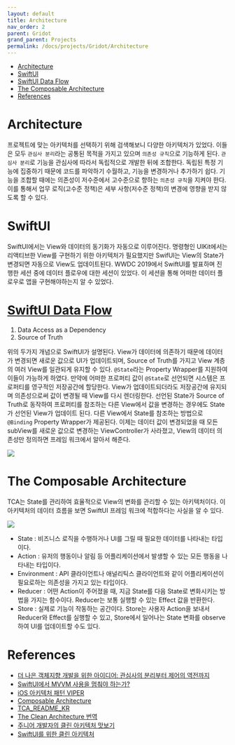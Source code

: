 ```yaml
---
layout: default
title: Architecture
nav_order: 2
parent: Gridot
grand_parent: Projects
permalink: /docs/projects/Gridot/Architecture
---
```


* [Architecture](#architecture)
* [SwiftUI](#swiftui)
* [SwiftUI Data Flow](#swiftui-data-flow)
* [The Composable Architecture](#the-composable-architecture)
* [References](#references)

# Architecture

프로젝트에 맞는 아키텍처를 선택하기 위해 검색해보니 다양한 아키텍처가 있었다. 이들은 모두 `관심사 분리`라는 공통된 목적을 가지고 있으며 `의존성 규칙`으로 기능하게 된다. `관심사 분리`로 기능을 관심사에 따라서 독립적으로 개발한 뒤에 조합한다. 독립된 특정 기능에 집중하기 때문에 코드를 파악하기 수월하고, 기능을 변경하거나 추가하기 쉽다. 기능을 조합할 때에는 의존성이 저수준에서 고수준으로 향하는 `의존성 규칙`을 지켜야 한다. 이를 통해서 업무 로직(고수준 정책)은 세부 사항(저수준 정책)의 변경에 영향을 받지 않도록 할 수 있다.  

# SwiftUI

SwiftUI에서는 View와 데이터의 동기화가 자동으로 이루어진다. 명령형인 UIKit에서는 리액티브한 View를 구현하기 위한 아키텍처가 필요했지만 SwifUI는 View의 State가 변경되면 자동으로 View도 업데이트된다. WWDC 2019에서 SwiftUI를 발표하며 진행한 세션 중에 데이터 플로우에 대한 세션이 있었다. 이 세션을 통해 어떠한 데이터 플로우로 앱을 구현해야하는지 알 수 있었다.  

# [SwiftUI Data Flow](../../swift/SwiftUI/DataFlow)

1. Data Access as a Dependency
2. Source of Truth

위의 두가지 개념으로 SwiftUI가 설명된다. View가 데이터에 의존하기 때문에 데이터가 변경되면 새로운 값으로 UI가 업데이트되며, Source of Truth를 가지고 View 계층의 여러 View를 일관되게 유지할 수 있다. `@State`라는 Property Wrapper를 지원하여 이들이 가능하게 하였다. 만약에 어떠한 프로퍼티 값이 `@State`로 선언되면 시스템은 프로퍼티를 영구적인 저장공간에 할당한다. View가 업데이트되더라도 저장공간에 유지되며 의존성으로써 값이 변경될 때 View를 다시 렌더링한다. 선언된 State가 Source of Truth로 동작하여 프로퍼티를 참조하는 다른 View에서 값을 변경하는 경우에도 State가 선언된 View가 업데이트 된다. 다른 View에서 State를 참조하는 방법으로 `@Binding` Property Wrapper가 제공된다. 이제는 데이터 값이 변경되었을 때 모든 subView를 새로운 값으로 변경하는 ViewController가 사라졌고, View의 데이터 의존성만 정의하면 프레임 워크에서 알아서 해준다.  

![](/TIL/docs/src/projects/gridot/architecture_03.png)

# The Composable Architecture

TCA는 State를 관리하여 효율적으로 View의 변화를 관리할 수 있는 아키텍처이다. 이 아키텍처의 데이터 흐름을 보면 SwiftUI 프레임 워크에 적합하다는 사실을 알 수 있다.  

![](/TIL/docs/src/projects/gridot/architecture_02.png)  

- State : 비즈니스 로직을 수행하거나 UI를 그릴 때 필요한 데이터를 나타내는 타입이다.
- Action : 유저의 행동이나 알림 등 어플리케이션에서 발생할 수 있는 모든 행동을 나타내는 타입이다.
- Environment : API 클라이언트나 애널리틱스 클라이언트와 같이 어플리케이션이 필요로하는 의존성을 가지고 있는 타입이다.
- Reducer : 어떤 Action이 주어졌을 때, 지금 State를 다음 State로 변화시키는 방법을 가지는 함수이다. Reducer는 보통 실행할 수 있는 Effect 값을 반환한다.
- Store : 실제로 기능이 작동하는 공간이다. Store는 사용자 Action을 보내서 Reducer와 Effect를 실행할 수 있고, Store에서 일어나는 State 변화를 observe하여 UI를 업데이트할 수도 있다.  








# References
- [더 나은 객체지향 개발을 위한 아이디어: 관심사의 분리부터 제어의 역전까지](https://teamdable.github.io/techblog/SoC-to-IoC#:~:text=%ED%8A%B9%EC%A0%95%ED%95%9C%20%EA%B4%80%EC%8B%AC%EC%82%AC%EC%97%90%20%EB%94%B0%EB%9D%BC%20%EA%B8%B0%EB%8A%A5,concerns%2C%20SoC)  
- [SwiftUI에서 MVVM 사용을 멈춰야 하는가?](https://green1229.tistory.com/267)  
- [iOS 아키텍처 패턴 VIPER](https://bugle.tistory.com/48)  
- [Composable Architecture](https://green1229.tistory.com/138)  
- [TCA_README_KR](https://gist.github.com/pilgwon/ea05e2207ab68bdd1f49dff97b293b17)  
- [The Clean Architecture 번역](https://blog.coderifleman.com/2017/12/18/the-clean-architecture/)  
- [주니어 개발자의 클린 아키텍처 맛보기](https://techblog.woowahan.com/2647/)  
- [SwiftUI를 위한 클린 아키텍처](https://gon125.github.io/posts/SwiftUI%EB%A5%BC-%EC%9C%84%ED%95%9C-%ED%81%B4%EB%A6%B0-%EC%95%84%ED%82%A4%ED%85%8D%EC%B2%98/)  

